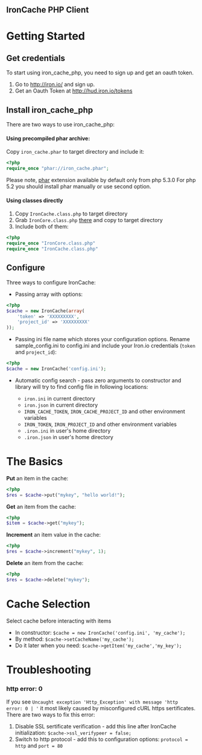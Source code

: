 IronCache PHP Client
-------------

Getting Started
==============

## Get credentials
To start using iron_cache_php, you need to sign up and get an oauth token.

1. Go to http://iron.io/ and sign up.
2. Get an Oauth Token at http://hud.iron.io/tokens

## Install iron_cache_php

There are two ways to use iron_cache_php:

#### Using precompiled phar archive:

Copy `iron_cache.phar` to target directory and include it:

```php
<?php
require_once "phar://iron_cache.phar";
```

Please note, [phar](http://php.net/manual/en/book.phar.php) extension available by default only from php 5.3.0
For php 5.2 you should install phar manually or use second option.

#### Using classes directly

1. Copy `IronCache.class.php` to target directory
2. Grab `IronCore.class.php` [there](https://github.com/iron-io/iron_core_php) and copy to target directory
3. Include both of them:

```php
<?php
require_once "IronCore.class.php"
require_once "IronCache.class.php"
```

## Configure
Three ways to configure IronCache:

* Passing array with options:

```php
<?php
$cache = new IronCache(array(
    'token' => 'XXXXXXXXX',
    'project_id' => 'XXXXXXXXX'
));
```
* Passing ini file name which stores your configuration options. Rename sample_config.ini to config.ini and include your Iron.io credentials (`token` and `project_id`):

```php
<?php
$cache = new IronCache('config.ini');
```

* Automatic config search - pass zero arguments to constructor and library will try to find config file in following locations:

    * `iron.ini` in current directory
    * `iron.json` in current directory
    * `IRON_CACHE_TOKEN`, `IRON_CACHE_PROJECT_ID` and other environment variables
    * `IRON_TOKEN`, `IRON_PROJECT_ID` and other environment variables
    * `.iron.ini` in user's home directory
    * `.iron.json` in user's home directory

The Basics
=========

**Put** an item in the cache:

```php
<?php
$res = $cache->put("mykey", "hello world!");
```

**Get** an item from the cache:

```php
<?php
$item = $cache->get("mykey");
```

**Increment** an item value in the cache:

```php
<?php
$res = $cache->increment("mykey", 1);
```

**Delete** an item from the cache:
```php
<?php
$res = $cache->delete("mykey");
```

Cache Selection
===============
    
Select cache before interacting with items
* In constructor: `$cache = new IronCache('config.ini', 'my_cache');`
* By method: `$cache->setCacheName('my_cache');`
* Do it later when you need: `$cache->getItem('my_cache','my_key');`

Troubleshooting
===============

### http error: 0

If you see  `Uncaught exception 'Http_Exception' with message 'http error: 0 | '`
it most likely caused by misconfigured cURL https sertificates.
There are two ways to fix this error:

1. Disable SSL sertificate verification - add this line after IronCache initialization: `$cache->ssl_verifypeer = false;`
2. Switch to http protocol - add this to configuration options: `protocol = http` and `port = 80`
